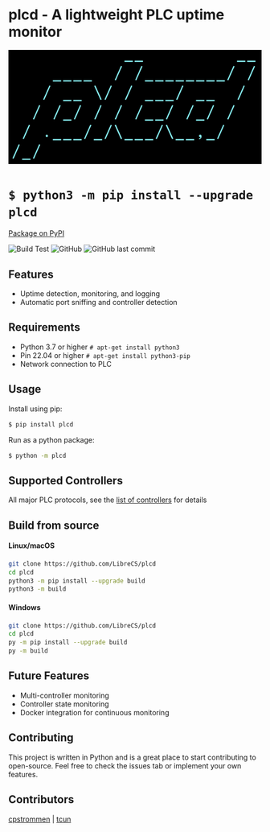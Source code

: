 # plcd - A lightweight PLC uptime monitor

![logo](https://github.com/LibreCS/plcd/blob/stable/assets/logo_ascii.png)

# `$ python3 -m pip install --upgrade plcd`

[Package on PyPI](https://pypi.org/project/plcd/)

![Build Test](https://github.com/LibreCS/plcd/actions/workflows/test.yml/badge.svg) ![GitHub](https://img.shields.io/github/license/LibreCS/plcd) ![GitHub last commit](https://img.shields.io/github/last-commit/LibreCS/plcd)

## Features
- Uptime detection, monitoring, and logging
- Automatic port sniffing and controller detection

## Requirements
- Python 3.7 or higher `# apt-get install python3`
- Pin 22.04 or higher `# apt-get install python3-pip`
- Network connection to PLC

## Usage
Install using pip:
```bash
$ pip install plcd
```
Run as a python package:
```bash
$ python -m plcd
```

## Supported Controllers
All major PLC protocols, see the [list of controllers](https://github.com/LibreCS/plcd/blob/main/src/plcd/plc-ports.dat) for details

## Build from source
#### Linux/macOS
```bash
git clone https://github.com/LibreCS/plcd
cd plcd
python3 -m pip install --upgrade build
python3 -m build
```

#### Windows
```bash
git clone https://github.com/LibreCS/plcd
cd plcd
py -m pip install --upgrade build
py -m build
```

## Future Features
- Multi-controller monitoring
- Controller state monitoring
- Docker integration for continuous monitoring

## Contributing
This project is written in Python and is a great place to start contributing to open-source. Feel free to check the issues tab or implement your own features.

## Contributors
[cpstrommen](https://github.com/cpstrommen) | [tcun](https://github.com/tcun)
